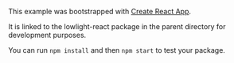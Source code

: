 This example was bootstrapped with [Create React App](https://github.com/facebook/create-react-app).

It is linked to the lowlight-react package in the parent directory for development purposes.

You can run `npm install` and then `npm start` to test your package.
